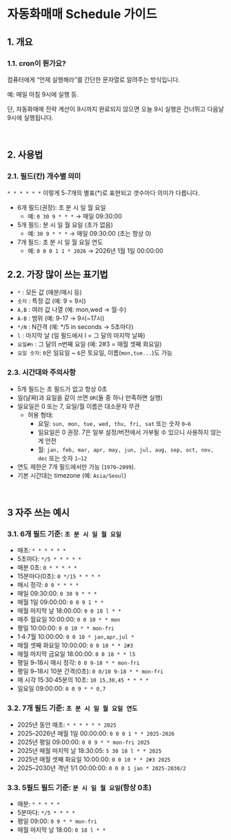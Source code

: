 # 자동화매매 Schedule 가이드

## 1. 개요

### 1.1. cron이 뭔가요?
컴퓨터에게 “언제 실행해라”를 간단한 문자열로 알려주는 방식입니다.

예: 매일 아침 9시에 실행 등.

단, 자동화매매 전략 계산이 9시까지 완료되지 않으면 오늘 9시 실행은 건너뛰고 다음날 9시에 실행됩니다.

<br>

## 2. 사용법

### 2.1. 필드(칸) 개수별 의미
`* * * * * *` 이렇게 5-7개의 별표(*)로 표현되고 갯수마다 의미가 다릅니다.

- 6개 필드(권장): 초 분 시 일 월 요일
  - 예: `0 30 9 * * *` → 매일 09:30:00
- 5개 필드: 분 시 일 월 요일 (초가 없음)
  - 예: `30 9 * * *`  → 매일 09:30:00 (초는 항상 0)
- 7개 필드: 초 분 시 일 월 요일 연도
  - 예: `0 0 0 1 1 * 2026` → 2026년 1월 1일 00:00:00

## 2.2. 가장 많이 쓰는 표기법
- `*` : 모든 값 (매분/매시 등)
- `숫자` : 특정 값 (예: 9 = 9시)
- `A,B` : 여러 값 나열 (예: mon,wed → 월·수)
- `A-B` : 범위 (예: 9-17 → 9시~17시)
- `*/N` : N간격 (예: */5 in seconds → 5초마다)
- `l` : 마지막 날 (일 필드에서 l = 그 달의 마지막 날짜)
- `요일#n` : 그 달의 n번째 요일 (예: 2#3 = 매월 셋째 화요일)
- `요일 숫자`: `0`은 일요일 ~ `6`은 토요일, 이름(`mon,tue...`)도 가능

### 2.3. 시간대와 주의사항

- 5개 필드는 초 필드가 없고 항상 0초
- 일(날짜)과 요일을 같이 쓰면 `OR`(둘 중 하나 만족하면 실행)
- 일요일은 0 또는 7, 요일/월 이름은 대소문자 무관
    - 허용 형태:
        - 요일: `sun, mon, tue, wed, thu, fri, sat` 또는 숫자 `0–6`
        - 일요일은 0 권장. 7은 일부 설정/버전에서 거부될 수 있으니 사용하지 않는 게 안전
        - 월: `jan, feb, mar, apr, may, jun, jul, aug, sep, oct, nov, dec` 또는 숫자 `1–12`
- 연도 제한은 7개 필드에서만 가능 (`1970–2099`).
- 기본 시간대는 timezone (예: `Asia/Seoul`)

<br>

## 3 자주 쓰는 예시

### 3.1. 6개 필드 기준: `초 분 시 일 월 요일`
- 매초: `* * * * * *`
- 5초마다: `*/5 * * * * *`
- 매분 0초: `0 * * * * *`
- 15분마다(0초): `0 */15 * * * *`
- 매시 정각: `0 0 * * * *`
- 매일 09:30:00: `0 30 9 * * *`
- 매월 1일 09:00:00: `0 0 9 1 * *`
- 매월 마지막 날 18:00:00: `0 0 18 l * *`
- 매주 월요일 10:00:00: `0 0 10 * * mon`
- 평일 10:00:00: `0 0 10 * * mon-fri`
- 1·4·7월 10:00:00: `0 0 10 * jan,apr,jul *`
- 매월 셋째 화요일 10:00:00: `0 0 10 * * 2#3`
- 매월 마지막 금요일 18:00:00: `0 0 18 * * l5`
- 평일 9–18시 매시 정각: `0 0 9-18 * * mon-fri`
- 평일 9–18시 10분 간격(0초): `0 0/10 9-18 * * mon-fri`
- 매 시각 15·30·45분의 10초: `10 15,30,45 * * * *`
- 일요일 09:00:00: `0 0 9 * * 0,7`


### 3.2. 7개 필드 기준: `초 분 시 일 월 요일 연도`
- 2025년 동안 매초: `* * * * * * 2025`
- 2025–2026년 매월 1일 00:00:00: `0 0 0 1 * * 2025-2026`
- 2025년 평일 09:00:00: `0 0 9 * * mon-fri 2025`
- 2025년 매월 마지막 날 18:30:05: `5 30 18 l * * 2025`
- 2025년 매월 셋째 화요일 10:00:00: `0 0 10 * * 2#3 2025`
- 2025–2030년 격년 1/1 00:00:00: `0 0 0 1 jan * 2025-2030/2`

### 3.3. 5필드 필드 기준: `분 시 일 월 요일`(항상 0초)
- 매분: `* * * * *`
- 5분마다: `*/5 * * * *`
- 평일 09:00: `0 9 * * mon-fri`
- 매월 마지막 날 18:00: `0 18 l * *`
